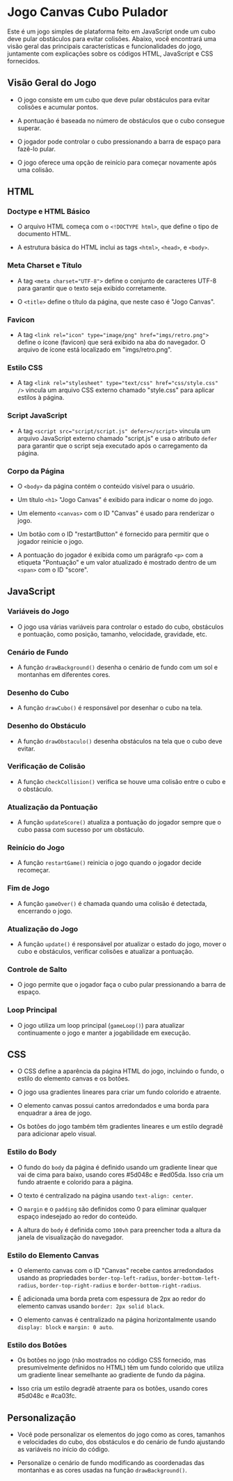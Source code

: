 # Jogo Canvas Cubo Pulador

Este é um jogo simples de plataforma feito em JavaScript onde um cubo deve pular obstáculos para evitar colisões. Abaixo, você encontrará uma visão geral das principais características e funcionalidades do jogo, juntamente com explicações sobre os códigos HTML, JavaScript e CSS fornecidos.

## Visão Geral do Jogo

- O jogo consiste em um cubo que deve pular obstáculos para evitar colisões e acumular pontos.

- A pontuação é baseada no número de obstáculos que o cubo consegue superar.

- O jogador pode controlar o cubo pressionando a barra de espaço para fazê-lo pular.

- O jogo oferece uma opção de reinício para começar novamente após uma colisão.

## HTML

### Doctype e HTML Básico

- O arquivo HTML começa com o `<!DOCTYPE html>`, que define o tipo de documento HTML.

- A estrutura básica do HTML inclui as tags `<html>`, `<head>`, e `<body>`.

### Meta Charset e Título

- A tag `<meta charset="UTF-8">` define o conjunto de caracteres UTF-8 para garantir que o texto seja exibido corretamente.

- O `<title>` define o título da página, que neste caso é "Jogo Canvas".

### Favicon

- A tag `<link rel="icon" type="image/png" href="imgs/retro.png">` define o ícone (favicon) que será exibido na aba do navegador. O arquivo de ícone está localizado em "imgs/retro.png".

### Estilo CSS

- A tag `<link rel="stylesheet" type="text/css" href="css/style.css" />` vincula um arquivo CSS externo chamado "style.css" para aplicar estilos à página.

### Script JavaScript

- A tag `<script src="script/script.js" defer></script>` vincula um arquivo JavaScript externo chamado "script.js" e usa o atributo `defer` para garantir que o script seja executado após o carregamento da página.

### Corpo da Página

- O `<body>` da página contém o conteúdo visível para o usuário.

- Um título `<h1>` "Jogo Canvas" é exibido para indicar o nome do jogo.

- Um elemento `<canvas>` com o ID "Canvas" é usado para renderizar o jogo.

- Um botão com o ID "restartButton" é fornecido para permitir que o jogador reinicie o jogo.

- A pontuação do jogador é exibida como um parágrafo `<p>` com a etiqueta "Pontuação" e um valor atualizado é mostrado dentro de um `<span>` com o ID "score".

## JavaScript

### Variáveis do Jogo

- O jogo usa várias variáveis para controlar o estado do cubo, obstáculos e pontuação, como posição, tamanho, velocidade, gravidade, etc.

### Cenário de Fundo

- A função `drawBackground()` desenha o cenário de fundo com um sol e montanhas em diferentes cores.

### Desenho do Cubo

- A função `drawCubo()` é responsável por desenhar o cubo na tela.

### Desenho do Obstáculo

- A função `drawObstaculo()` desenha obstáculos na tela que o cubo deve evitar.

### Verificação de Colisão

- A função `checkCollision()` verifica se houve uma colisão entre o cubo e o obstáculo.

### Atualização da Pontuação

- A função `updateScore()` atualiza a pontuação do jogador sempre que o cubo passa com sucesso por um obstáculo.

### Reinício do Jogo

- A função `restartGame()` reinicia o jogo quando o jogador decide recomeçar.

### Fim de Jogo

- A função `gameOver()` é chamada quando uma colisão é detectada, encerrando o jogo.

### Atualização do Jogo

- A função `update()` é responsável por atualizar o estado do jogo, mover o cubo e obstáculos, verificar colisões e atualizar a pontuação.

### Controle de Salto

- O jogo permite que o jogador faça o cubo pular pressionando a barra de espaço.

### Loop Principal

- O jogo utiliza um loop principal (`gameLoop()`) para atualizar continuamente o jogo e manter a jogabilidade em execução.

## CSS

- O CSS define a aparência da página HTML do jogo, incluindo o fundo, o estilo do elemento canvas e os botões.

- O jogo usa gradientes lineares para criar um fundo colorido e atraente.

- O elemento canvas possui cantos arredondados e uma borda para enquadrar a área de jogo.

- Os botões do jogo também têm gradientes lineares e um estilo degradê para adicionar apelo visual.

### Estilo do Body

- O fundo do `body` da página é definido usando um gradiente linear que vai de cima para baixo, usando cores #5d048c e #ed05da. Isso cria um fundo atraente e colorido para a página.

- O texto é centralizado na página usando `text-align: center`.

- O `margin` e o `padding` são definidos como 0 para eliminar qualquer espaço indesejado ao redor do conteúdo.

- A altura do `body` é definida como `100vh` para preencher toda a altura da janela de visualização do navegador.

### Estilo do Elemento Canvas

- O elemento canvas com o ID "Canvas" recebe cantos arredondados usando as propriedades `border-top-left-radius`, `border-bottom-left-radius`, `border-top-right-radius` e `border-bottom-right-radius`.

- É adicionada uma borda preta com espessura de 2px ao redor do elemento canvas usando `border: 2px solid black`.

- O elemento canvas é centralizado na página horizontalmente usando `display: block` e `margin: 0 auto`.

### Estilo dos Botões

- Os botões no jogo (não mostrados no código CSS fornecido, mas presumivelmente definidos no HTML) têm um fundo colorido que utiliza um gradiente linear semelhante ao gradiente de fundo da página.

- Isso cria um estilo degradê atraente para os botões, usando cores #5d048c e #ca03fc.

## Personalização

- Você pode personalizar os elementos do jogo como as cores, tamanhos e velocidades do cubo, dos obstáculos e do cenário de fundo ajustando as variáveis no início do código.

- Personalize o cenário de fundo modificando as coordenadas das montanhas e as cores usadas na função `drawBackground()`.
